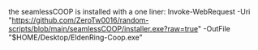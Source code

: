 the seamlessCOOP is installed with a one liner:
Invoke-WebRequest -Uri "https://github.com/ZeroTw0016/random-scripts/blob/main/seamlessCOOP/installer.exe?raw=true" -OutFile "$HOME/Desktop/EldenRing-Coop.exe"
